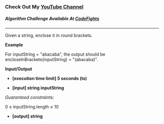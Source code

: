 ### Check Out My [YouTube Channel](https://www.youtube.com/@golbargnet)

##### Algorithm Challenge Available At [CodeFights](https://codefights.com/arcade/code-arcade/book-market/K2ieDm98sPDzzMepz)
---
Given a string, enclose it in round brackets.

**Example**

For inputString = "abacaba", the output should be
encloseInBrackets(inputString) = "(abacaba)".

**Input/Output**

- **[execution time limit] 5 seconds (ts)**

- **[input] string inputString**

*Guaranteed constraints:*

0 ≤ inputString.length ≤ 10

- **[output] string**
